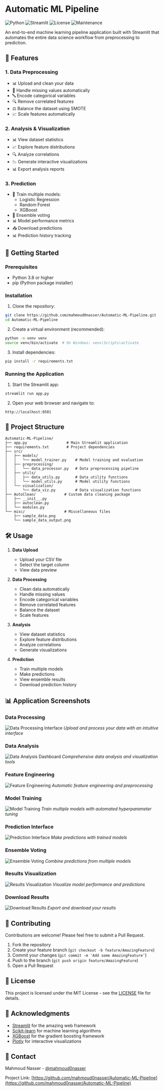 # Automatic ML Pipeline

![Python](https://img.shields.io/badge/python-v3.8+-blue.svg)
![Streamlit](https://img.shields.io/badge/streamlit-v1.22+-red.svg)
![License](https://img.shields.io/badge/license-MIT-green.svg)
![Maintenance](https://img.shields.io/badge/Maintained%3F-yes-brightgreen.svg)

An end-to-end machine learning pipeline application built with Streamlit that automates the entire data science workflow from preprocessing to prediction.

## 🌟 Features

### 1. Data Preprocessing
- 📊 Upload and clean your data
- 🔄 Handle missing values automatically
- 🔤 Encode categorical variables
- 🔍 Remove correlated features
- ⚖️ Balance the dataset using SMOTE
- 📈 Scale features automatically

### 2. Analysis & Visualization
- 📊 View dataset statistics
- 📈 Explore feature distributions
- 🔍 Analyze correlations
- 📉 Generate interactive visualizations
- 📊 Export analysis reports

### 3. Prediction
- 🤖 Train multiple models:
  - Logistic Regression
  - Random Forest
  - XGBoost
- 🎯 Ensemble voting
- 📊 Model performance metrics
- 📥 Download predictions
- 📊 Prediction history tracking

## 🚀 Getting Started

### Prerequisites
- Python 3.8 or higher
- pip (Python package installer)

### Installation

1. Clone the repository:
```bash
git clone https://github.com/mahmoud0nasser/Automatic-ML-Pipeline.git
cd Automatic-ML-Pipeline
```

2. Create a virtual environment (recommended):
```bash
python -m venv venv
source venv/bin/activate  # On Windows: venv\Scripts\activate
```

3. Install dependencies:
```bash
pip install -r requirements.txt
```

### Running the Application

1. Start the Streamlit app:
```bash
streamlit run app.py
```

2. Open your web browser and navigate to:
```
http://localhost:8501
```

## 📁 Project Structure

```
Automatic-ML-Pipeline/
├── app.py                  # Main Streamlit application
├── requirements.txt        # Project dependencies
├── src/
│   ├── models/
│   │   └── model_trainer.py    # Model training and evaluation
│   ├── preprocessing/
│   │   └── data_processor.py   # Data preprocessing pipeline
│   ├── utils/
│   │   ├── data_utils.py       # Data utility functions
│   │   └── model_utils.py      # Model utility functions
│   └── visualization/
│       └── data_viz.py         # Data visualization functions
├── AutoClean/             # Custom data cleaning package
│   ├── __init__.py
│   ├── autoclean.py
│   └── modules.py
└── misc/                  # Miscellaneous files
    ├── sample_data.png
    └── sample_data_output.png
```

## 🛠️ Usage

1. **Data Upload**
   - Upload your CSV file
   - Select the target column
   - View data preview

2. **Data Processing**
   - Clean data automatically
   - Handle missing values
   - Encode categorical variables
   - Remove correlated features
   - Balance the dataset
   - Scale features

3. **Analysis**
   - View dataset statistics
   - Explore feature distributions
   - Analyze correlations
   - Generate visualizations

4. **Prediction**
   - Train multiple models
   - Make predictions
   - View ensemble results
   - Download prediction history

## 📊 Application Screenshots

### Data Processing
![Data Processing Interface](misc/1.PNG)
*Upload and process your data with an intuitive interface*

### Data Analysis
![Data Analysis Dashboard](misc/2.PNG)
*Comprehensive data analysis and visualization tools*

### Feature Engineering
![Feature Engineering](misc/3.PNG)
*Automatic feature engineering and preprocessing*

### Model Training
![Model Training](misc/4.PNG)
*Train multiple models with automated hyperparameter tuning*

### Prediction Interface
![Prediction Interface](misc/5.PNG)
*Make predictions with trained models*

### Ensemble Voting
![Ensemble Voting](misc/6.PNG)
*Combine predictions from multiple models*

### Results Visualization
![Results Visualization](misc/7.PNG)
*Visualize model performance and predictions*

### Download Results
![Download Results](misc/8.PNG)
*Export and download your results*

## 🤝 Contributing

Contributions are welcome! Please feel free to submit a Pull Request.

1. Fork the repository
2. Create your feature branch (`git checkout -b feature/AmazingFeature`)
3. Commit your changes (`git commit -m 'Add some AmazingFeature'`)
4. Push to the branch (`git push origin feature/AmazingFeature`)
5. Open a Pull Request

## 📝 License

This project is licensed under the MIT License - see the [LICENSE](LICENSE.txt) file for details.

## 👏 Acknowledgments

- [Streamlit](https://streamlit.io/) for the amazing web framework
- [Scikit-learn](https://scikit-learn.org/) for machine learning algorithms
- [XGBoost](https://xgboost.ai/) for the gradient boosting framework
- [Plotly](https://plotly.com/) for interactive visualizations

## 📧 Contact

Mahmoud Nasser - [@mahmoud0nasser](https://github.com/mahmoud0nasser)

Project Link: [https://github.com/mahmoud0nasser/Automatic-ML-Pipeline](https://github.com/mahmoud0nasser/Automatic-ML-Pipeline) 